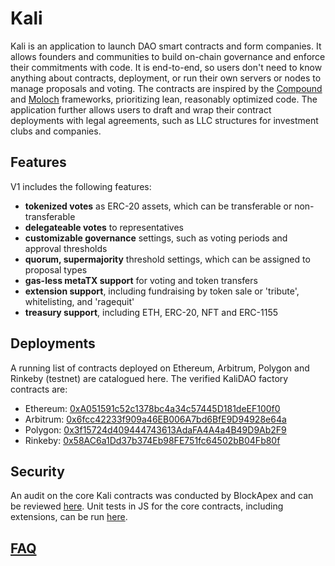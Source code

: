 # Kali

Kali is an application to launch DAO smart contracts and form companies. It allows founders and communities to build on-chain governance and enforce their commitments with code. It is end-to-end, so users don't need to know anything about contracts, deployment, or run their own servers or nodes to manage proposals and voting. The contracts are inspired by the [Compound](https://github.com/compound-finance/compound-protocol/tree/master/contracts/Governance) and [Moloch](https://molochdao.gitbook.io/handbook/introduction/wtf-is-moloch) frameworks, prioritizing lean, reasonably optimized code. The application further allows users to draft and wrap their contract deployments with legal agreements, such as LLC structures for investment clubs and companies.

## Features

V1 includes the following features:
- **tokenized votes** as ERC-20 assets, which can be transferable or non-transferable
- **delegateable votes** to representatives
- **customizable governance** settings, such as voting periods and approval thresholds
- **quorum, supermajority** threshold settings, which can be assigned to proposal types
- **gas-less metaTX support** for voting and token transfers
- **extension support**, including fundraising by token sale or 'tribute', whitelisting, and 'ragequit' 
- **treasury support**, including ETH, ERC-20, NFT and ERC-1155

## Deployments

A running list of contracts deployed on Ethereum, Arbitrum, Polygon and Rinkeby (testnet) are catalogued here. The verified KaliDAO factory contracts are:

- Ethereum: [0xA051591c52c1378bc4a34c57445D181deEF100f0](https://etherscan.io/address/0xa051591c52c1378bc4a34c57445d181deef100f0#code)
- Arbitrum: [0x6fcc42233f909a46EB006A7bd6BfE9D94928e64a](https://arbiscan.io/address/0x6fcc42233f909a46eb006a7bd6bfe9d94928e64a#code)
- Polygon: [0x3f15724d409444743613AdaFA4A4a4B49D9Ab2F9](https://polygonscan.com/address/0x3f15724d409444743613adafa4a4a4b49d9ab2f9#code)
- Rinkeby: [0x58AC6a1Dd37b374Eb98FE751fc64502bB04Fb80f](https://rinkeby.etherscan.io/address/0x58ac6a1dd37b374eb98fe751fc64502bb04fb80f#code)

## Security

An audit on the core Kali contracts was conducted by BlockApex and can be reviewed [here](https://github.com/kalidao/kali-contracts/blob/main/audit/Final_Audit_KaliDAO.pdf). Unit tests in JS for the core contracts, including extensions, can be run [here](https://github.com/kalidao/kali-contracts/tree/main/test).

## [FAQ](./faq/README.md)
